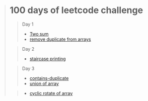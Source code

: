 > # 100 days of leetcode challenge
>>  Day 1
>> * [ Two sum ](https://leetcode.com/problems/two-sum/)
>> * [remove duplicate from arrays](https://leetcode.com/problems/remove-duplicates-from-sorted-array/)
>  
>> Day 2
>> * [staircase printing](https://www.hackerrank.com/challenges/staircase/problem)
>
>> Day 3
>> * [contains-duplicate](https://leetcode.com/problems/contains-duplicate)
>> * [union of array](https://practice.geeksforgeeks.org/problems/union-of-two-arrays3538/1#)
>
>> * [cyclic rotate of array](https://practice.geeksforgeeks.org/problems/cyclically-rotate-an-array-by-one2614/1#)
